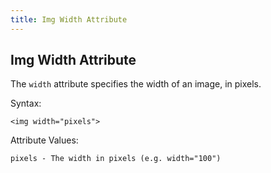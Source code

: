 ```yaml
---
title: Img Width Attribute
---
```

## Img Width Attribute

The `width` attribute specifies the width of an image, in pixels.

Syntax:

`<img width="pixels">`

Attribute Values:

`pixels - The width in pixels (e.g. width="100")`


